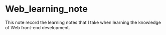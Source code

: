 # Web_learning_note

This note record the learning notes that I take when learning the knowledge of Web front-end development.
